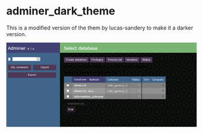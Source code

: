 # adminer_dark_theme
This is a modified version of the them by lucas-sandery to make it a darker version.

<img src="https://github.com/geekm0nkey/adminer_dark_theme/blob/master/firefox_oeJKsa8W5j.png">
